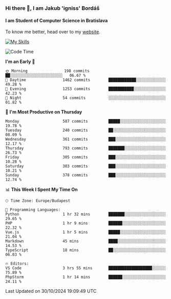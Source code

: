 ### Hi there 👋, I am Jakub 'igniss' Bordáš

#### I am Student of Computer Science in Bratislava
To know me better, head over to my [website](https://bordas.sk).

[![My Skills](https://skillicons.dev/icons?i=js,html,css,figma,svelte,java,kotlin,python,postgresql,typescript,nest,nodejs)](https://bordas.sk)


<!--START_SECTION:waka-->
![Code Time](http://img.shields.io/badge/Code%20Time-1%2C557%20hrs%2013%20mins-blue)

**I'm an Early 🐤** 

```text
🌞 Morning                198 commits         ██░░░░░░░░░░░░░░░░░░░░░░░   06.67 % 
🌆 Daytime                1462 commits        ████████████░░░░░░░░░░░░░   49.28 % 
🌃 Evening                1253 commits        ███████████░░░░░░░░░░░░░░   42.23 % 
🌙 Night                  54 commits          ░░░░░░░░░░░░░░░░░░░░░░░░░   01.82 % 
```
📅 **I'm Most Productive on Thursday** 

```text
Monday                   587 commits         █████░░░░░░░░░░░░░░░░░░░░   19.78 % 
Tuesday                  240 commits         ██░░░░░░░░░░░░░░░░░░░░░░░   08.09 % 
Wednesday                361 commits         ███░░░░░░░░░░░░░░░░░░░░░░   12.17 % 
Thursday                 793 commits         ███████░░░░░░░░░░░░░░░░░░   26.73 % 
Friday                   305 commits         ███░░░░░░░░░░░░░░░░░░░░░░   10.28 % 
Saturday                 303 commits         ███░░░░░░░░░░░░░░░░░░░░░░   10.21 % 
Sunday                   378 commits         ███░░░░░░░░░░░░░░░░░░░░░░   12.74 % 
```


📊 **This Week I Spent My Time On** 

```text
🕑︎ Time Zone: Europe/Budapest

💬 Programming Languages: 
Python                   1 hr 32 mins        ███████░░░░░░░░░░░░░░░░░░   29.65 % 
PHP                      1 hr 9 mins         ██████░░░░░░░░░░░░░░░░░░░   22.32 % 
Vue.js                   1 hr 5 mins         █████░░░░░░░░░░░░░░░░░░░░   21.04 % 
Markdown                 45 mins             ████░░░░░░░░░░░░░░░░░░░░░   14.53 % 
TypeScript               18 mins             ██░░░░░░░░░░░░░░░░░░░░░░░   06.03 % 

🔥 Editors: 
VS Code                  3 hrs 55 mins       ███████████████████░░░░░░   75.89 % 
PhpStorm                 1 hr 14 mins        ██████░░░░░░░░░░░░░░░░░░░   24.11 % 
```


 Last Updated on 30/10/2024 19:09:49 UTC
<!--END_SECTION:waka-->

